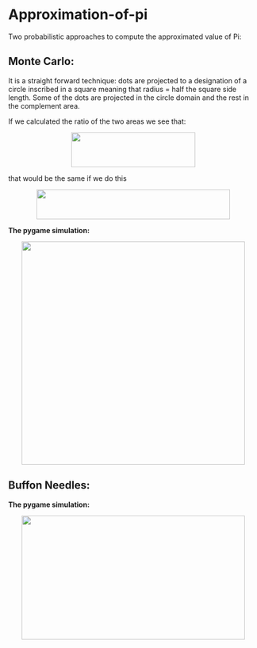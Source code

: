 # Approximation-of-pi

Two probabilistic approaches to compute the approximated value of Pi:


## Monte Carlo:

It is a straight forward technique: dots are projected to a designation of a circle inscribed in a square meaning that radius = half the square side length. Some of the dots are projected in the circle domain and the rest in the complement area.

If we calculated the ratio of the two areas we see that:


<p align="center">
  <img width="250" height="70" src="https://latex.codecogs.com/png.latex?%5Cbg_white%20%5Chuge%20%5Cfrac%7Barea%5C%3Bof%20%5C%3Bcircle%20%7D%20%7Barea%20%5C%3Bof%20%5C%3Bsquare%7D%20%3D%20%5Cfrac%7B4r%5E2%7D%7B%5Cpi%20r%5E2%7D">
</p>



that would be the same if we do this 

<p align="center">
  <img width="390" height="60" src="https://latex.codecogs.com/png.latex?%5Cbg_white%20%5CLARGE%20%5Cpi%20%3D%5Clim_%7Bx%5Cto%5Cinfty%7D%20%5Cfrac%7B%5C%23%20%5C%3Bof%20%5C%3Bdots%5C%3B%20within%20%5C%3Bcircle%7D%7Btotal%20%5C%3Bno.%5C%3B%20of%20%5C%3Bdots%28x%29%7D%20*%5C%3B4">
</p>


**The pygame simulation:**

<p align="center">
  <img width="450" height="450" src="https://user-images.githubusercontent.com/59314933/144127624-5dc805a0-520d-4d7b-9746-75dc96a3bd03.gif">
</p>


## Buffon Needles:

**The pygame simulation:**

<p align="center">
  <img width="450" height="250" src="https://user-images.githubusercontent.com/59314933/144129325-fe1e9d6c-6fea-46f7-876e-744295797fa7.gif">
</p>


